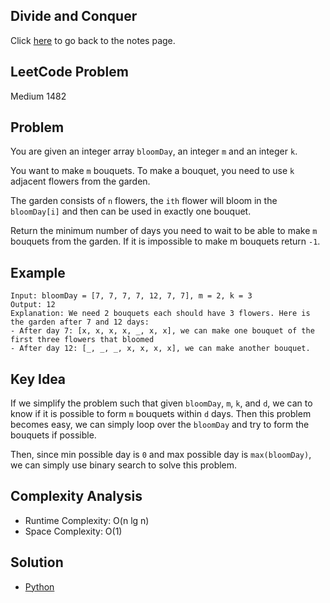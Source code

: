 ## Divide and Conquer
Click [here](../notes.md) to go back to the notes page.

## LeetCode Problem
Medium 1482

## Problem
You are given an integer array `bloomDay`, an integer `m` and an integer `k`.

You want to make `m` bouquets. To make a bouquet, you need to use `k` adjacent flowers from the garden.

The garden consists of `n` flowers, the `ith` flower will bloom in the `bloomDay[i]` and then can be used in exactly one bouquet.

Return the minimum number of days you need to wait to be able to make `m` bouquets from the garden. If it is impossible to make m bouquets return `-1`.

## Example
```
Input: bloomDay = [7, 7, 7, 7, 12, 7, 7], m = 2, k = 3
Output: 12
Explanation: We need 2 bouquets each should have 3 flowers. Here is the garden after 7 and 12 days:
- After day 7: [x, x, x, x, _, x, x], we can make one bouquet of the first three flowers that bloomed
- After day 12: [_, _, _, x, x, x, x], we can make another bouquet.
```

## Key Idea
If we simplify the problem such that given `bloomDay`, `m`, `k`, and `d`, we can to know if it is possible to form `m` bouquets within `d` days. Then this problem becomes easy, we can simply loop over the `bloomDay` and try to form the bouquets if possible.

Then, since min possible day is `0` and max possible day is `max(bloomDay)`, we can simply use binary search to solve this problem.

## Complexity Analysis
- Runtime Complexity: O(n lg n)
- Space Complexity: O(1)

## Solution
- [Python](./solution.py)
